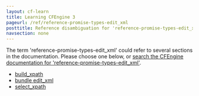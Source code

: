 ```yaml
---
layout: cf-learn
title: Learning CFEngine 3
pageurl: /ref/reference-promise-types-edit_xml
posttitle: Reference disambiguation for 'reference-promise-types-edit_xml'
navsection: none
---
```


The term 'reference-promise-types-edit_xml' could refer to several sections in the documentation. Please choose one below, or
[search the CFEngine documentation for 'reference-promise-types-edit_xml'](http://cfengine.com/docs/3.5/search.html?q=reference-promise-types-edit_xml).

- [build_xpath](http://cfengine.com/docs/3.5/reference-promise-types-edit_xml.html#build_xpath)
- [bundle edit_xml](http://cfengine.com/docs/3.5/reference-promise-types-edit_xml.html#bundle-edit_xml)
- [select_xpath](http://cfengine.com/docs/3.5/reference-promise-types-edit_xml.html#select_xpath)
